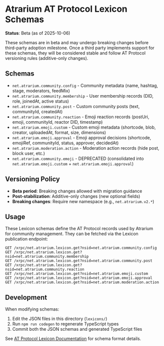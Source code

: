 # Atrarium AT Protocol Lexicon Schemas

**Status**: Beta (as of 2025-10-06)

These schemas are in beta and may undergo breaking changes before third-party adoption milestone. Once a third party implements support for these schemas, they will be considered stable and follow AT Protocol versioning rules (additive-only changes).

## Schemas

- `net.atrarium.community.config` - Community metadata (name, hashtag, stage, moderators, feedMix)
- `net.atrarium.community.membership` - User membership records (DID, role, joinedAt, active status)
- `net.atrarium.community.post` - Custom community posts (text, communityId, createdAt)
- `net.atrarium.community.reaction` - Emoji reaction records (postUri, emoji, communityId, reactor DID, timestamp)
- `net.atrarium.emoji.custom` - Custom emoji metadata (shortcode, blob, creator, uploadedAt, format, size, dimensions)
- `net.atrarium.emoji.approval` - Emoji approval decisions (shortcode, emojiRef, communityId, status, approver, decidedAt)
- `net.atrarium.moderation.action` - Moderation action records (hide post, block user, etc.)
- `net.atrarium.community.emoji` - DEPRECATED (consolidated into `net.atrarium.emoji.custom` + `net.atrarium.emoji.approval`)

## Versioning Policy

- **Beta period**: Breaking changes allowed with migration guidance
- **Post-stabilization**: Additive-only changes (new optional fields)
- **Breaking changes**: Require new namespace (e.g., `net.atrarium.v2.*`)

## Usage

These Lexicon schemas define the AT Protocol records used by Atrarium for community management. They can be fetched via the Lexicon publication endpoint:

```
GET /xrpc/net.atrarium.lexicon.get?nsid=net.atrarium.community.config
GET /xrpc/net.atrarium.lexicon.get?nsid=net.atrarium.community.membership
GET /xrpc/net.atrarium.lexicon.get?nsid=net.atrarium.community.post
GET /xrpc/net.atrarium.lexicon.get?nsid=net.atrarium.community.reaction
GET /xrpc/net.atrarium.lexicon.get?nsid=net.atrarium.emoji.custom
GET /xrpc/net.atrarium.lexicon.get?nsid=net.atrarium.emoji.approval
GET /xrpc/net.atrarium.lexicon.get?nsid=net.atrarium.moderation.action
```

## Development

When modifying schemas:

1. Edit the JSON files in this directory (`lexicons/`)
2. Run `npm run codegen` to regenerate TypeScript types
3. Commit both the JSON schemas and generated TypeScript files

See [AT Protocol Lexicon Documentation](https://atproto.com/specs/lexicon) for schema format details.
